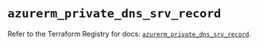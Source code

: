 # `azurerm_private_dns_srv_record`

Refer to the Terraform Registry for docs: [`azurerm_private_dns_srv_record`](https://registry.terraform.io/providers/hashicorp/azurerm/4.24.0/docs/resources/private_dns_srv_record).
